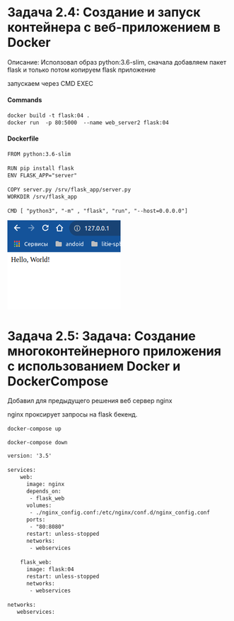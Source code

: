 # Задача 2.4: Создание и запуск контейнера с веб-приложением в Docker

Описание: Исползовал образ python:3.6-slim, сначала добавляем пакет flask и только потом копируем flask приложение 

запускаем через CMD EXEC

#### Commands
```
docker build -t flask:04 .
docker run  -p 80:5000  --name web_server2 flask:04
```

#### Dockerfile
```
FROM python:3.6-slim

RUN pip install flask
ENV FLASK_APP="server"

COPY server.py /srv/flask_app/server.py
WORKDIR /srv/flask_app

CMD [ "python3", "-m" , "flask", "run", "--host=0.0.0.0"]
```

![This is a alt text.](./screen01.png "This is a sample image.")

# Задача 2.5: Задача: Создание многоконтейнерного приложения с использованием Docker и DockerCompose

Добавил для предыдущего решения веб сервер nginx

nginx проксирует запросы на flask бекенд.

`docker-compose up`

`docker-compose down`

```
version: '3.5'

services:
    web:
      image: nginx
      depends_on:
       - flask_web
      volumes:
       - ./nginx_config.conf:/etc/nginx/conf.d/nginx_config.conf
      ports:
       - "80:8080"
      restart: unless-stopped
      networks:
       - webservices

    flask_web:
      image: flask:04
      restart: unless-stopped
      networks:
       - webservices

networks:
   webservices:

```
